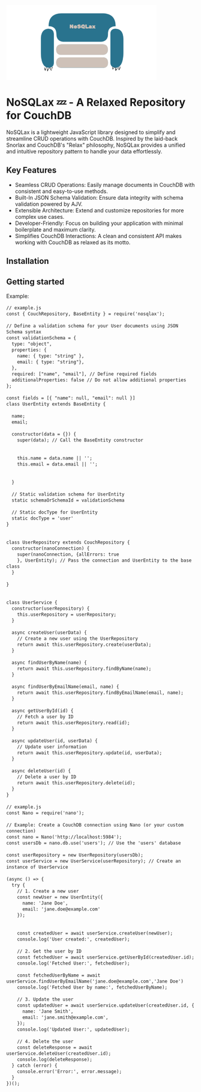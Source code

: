 <img src="nosqlax.png" alt="drawing" width="400"/>

# NoSQLax 💤 - A Relaxed Repository for CouchDB
NoSQLax is a lightweight JavaScript library designed to simplify and streamline CRUD operations with CouchDB. Inspired by the laid-back Snorlax and CouchDB's "Relax" philosophy, NoSQLax provides a unified and intuitive repository pattern to handle your data effortlessly.

## Key Features
- Seamless CRUD Operations: Easily manage documents in CouchDB with consistent and easy-to-use methods.
- Built-In JSON Schema Validation: Ensure data integrity with schema validation powered by AJV.
- Extensible Architecture: Extend and customize repositories for more complex use cases.
- Developer-Friendly: Focus on building your application with minimal boilerplate and maximum clarity.
- Simplifies CouchDB Interactions: A clean and consistent API makes working with CouchDB as relaxed as its motto.

## Installation

## Getting started
Example:
```
// example.js
const { CouchRepository, BaseEntity } = require('nosqlax');

// Define a validation schema for your User documents using JSON Schema syntax
const validationSchema = {
  type: "object",
  properties: {
    name: { type: "string" },
    email: { type: "string"},
  },
  required: ["name", "email"], // Define required fields
  additionalProperties: false // Do not allow additional properties
};

const fields = [{ "name": null, "email": null }]
class UserEntity extends BaseEntity {

  name;
  email;

  constructor(data = {}) {
    super(data); // Call the BaseEntity constructor


    this.name = data.name || '';
    this.email = data.email || '';


  }

  // Static validation schema for UserEntity
  static schemaOrSchemaId = validationSchema

  // Static docType for UserEntity
  static docType = 'user'
}


class UserRepository extends CouchRepository {
  constructor(nanoConnection) {
    super(nanoConnection, {allErrors: true
    }, UserEntity); // Pass the connection and UserEntity to the base class
  }

}


class UserService {
  constructor(userRepository) {
    this.userRepository = userRepository;
  }

  async createUser(userData) {
    // Create a new user using the UserRepository
    return await this.userRepository.create(userData);
  }

  async findUserByName(name) {
    return await this.userRepository.findByName(name);
  }

  async findUserByEmailName(email, name) {
    return await this.userRepository.findByEmailName(email, name);
  }

  async getUserById(id) {
    // Fetch a user by ID
    return await this.userRepository.read(id);
  }

  async updateUser(id, userData) {
    // Update user information
    return await this.userRepository.update(id, userData);
  }

  async deleteUser(id) {
    // Delete a user by ID
    return await this.userRepository.delete(id);
  }
}

// example.js
const Nano = require('nano');

// Example: Create a CouchDB connection using Nano (or your custom connection)
const nano = Nano('http://localhost:5984');
const usersDb = nano.db.use('users'); // Use the 'users' database

const userRepository = new UserRepository(usersDb);
const userService = new UserService(userRepository); // Create an instance of UserService

(async () => {
  try {
    // 1. Create a new user
    const newUser = new UserEntity({
      name: 'Jane Doe',
      email: 'jane.doe@example.com'
    });


    const createdUser = await userService.createUser(newUser);
    console.log('User created:', createdUser);

    // 2. Get the user by ID
    const fetchedUser = await userService.getUserById(createdUser.id);
    console.log('Fetched User:', fetchedUser);

    const fetchedUserByName = await userService.findUserByEmailName('jane.doe@example.com','Jane Doe')
    console.log('Fetched User by name:', fetchedUserByName);

    // 3. Update the user
    const updatedUser = await userService.updateUser(createdUser.id, {
      name: 'Jane Smith',
      email: 'jane.smith@example.com',
    });
    console.log('Updated User:', updatedUser);

    // 4. Delete the user
    const deleteResponse = await userService.deleteUser(createdUser.id);
    console.log(deleteResponse);
  } catch (error) {
    console.error('Error:', error.message);
  }
})();
```